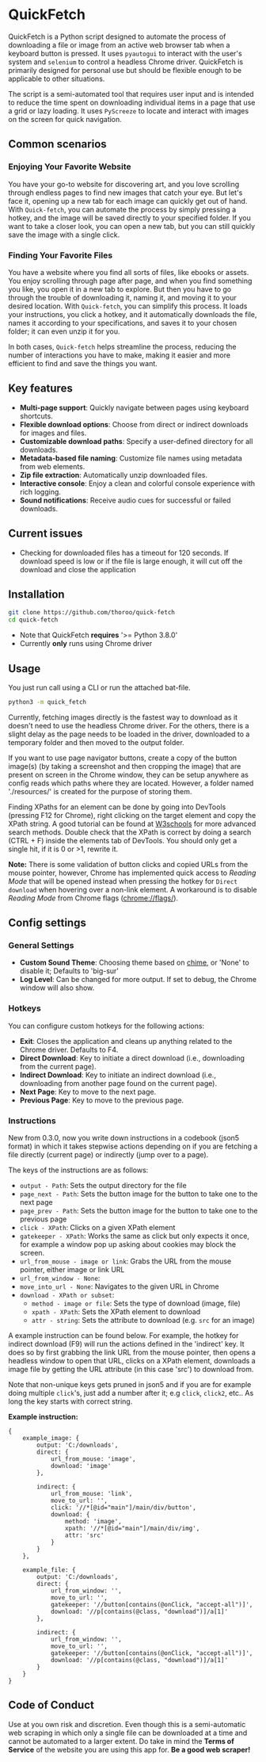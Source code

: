 # QuickFetch
QuickFetch is a Python script designed to automate the process of downloading a file or image from an active web browser tab when a keyboard button is pressed. It uses `pyautogui` to interact with the user's system and `selenium` to control a headless Chrome driver. QuickFetch is primarily designed for personal use but should be flexible enough to be applicable to other situations.

The script is a semi-automated tool that requires user input and is intended to reduce the time spent on downloading individual items in a page that use a grid or lazy loading. It uses `PyScreeze` to locate and interact with images on the screen for quick navigation.

## Common scenarios
### Enjoying Your Favorite Website
You have your go-to website for discovering art, and you love scrolling through endless pages to find new images that catch your eye. But let's face it, opening up a new tab for each image can quickly get out of hand. With `Quick-fetch`, you can automate the process by simply pressing a hotkey, and the image will be saved directly to your specified folder. If you want to take a closer look, you can open a new tab, but you can still quickly save the image with a single click.

### Finding Your Favorite Files
You have a website where you find all sorts of files, like ebooks or assets. You enjoy scrolling through page after page, and when you find something you like, you open it in a new tab to explore. But then you have to go through the trouble of downloading it, naming it, and moving it to your desired location. With `Quick-fetch`, you can simplify this process. It loads your instructions, you click a hotkey, and it automatically downloads the file, names it according to your specifications, and saves it to your chosen folder; it can even unzip it for you.

In both cases, `Quick-fetch` helps streamline the process, reducing the number of interactions you have to make, making it easier and more efficient to find and save the things you want.

## Key features

- **Multi-page support**: Quickly navigate between pages using keyboard shortcuts.
- **Flexible download options**: Choose from direct or indirect downloads for images and files.
- **Customizable download paths**: Specify a user-defined directory for all downloads.
- **Metadata-based file naming**: Customize file names using metadata from web elements.
- **Zip file extraction**: Automatically unzip downloaded files.
- **Interactive console**: Enjoy a clean and colorful console experience with rich logging.
- **Sound notifications**: Receive audio cues for successful or failed downloads.

## Current issues

- Checking for downloaded files has a timeout for 120 seconds. If download speed is low or if the file is large enough, it will cut off the download and close the application

## Installation

```bash
git clone https://github.com/thoroo/quick-fetch
cd quick-fetch
```

- Note that QuickFetch **requires** '>= Python 3.8.0'
- Currently **only** runs using Chrome driver

## Usage
You just run call using a CLI or run the attached bat-file.

```bash
python3 -m quick_fetch
```

Currently, fetching images directly is the fastest way to download as it doesn't need to use the headless Chrome driver. For the others, there is a slight delay as the page needs to be loaded in the driver, downloaded to a temporary folder and then moved to the output folder.

If you want to use page navigator buttons, create a copy of the button image(s) (by taking a screenshot and then cropping the image) that are present on screen in the Chrome window, they can be setup anywhere as config reads which paths where they are located. However, a folder named './resources/' is created for the purpose of storing them.

Finding XPaths for an element can be done by going into DevTools (pressing F12 for Chrome), right clicking on the target element and copy the XPath string. A good tutorial can be found at [W3schools](https://www.w3schools.com/xml/xpath_intro.asp) for more advanced search methods. Double check that the XPath is correct by doing a search (CTRL + F) inside the elements tab of DevTools. You should only get a single hit, if it is 0 or >1, rewrite it.

**Note:** There is some validation of button clicks and copied URLs from the mouse pointer, however, Chrome has implemented quick access to *Reading Mode* that will be opened instead when pressing the hotkey for `Direct download` when hovering over a non-link element. A workaround is to disable *Reading Mode* from Chrome flags (<chrome://flags/>).

## Config settings

### General Settings
- **Custom Sound Theme**: Choosing theme based on [chime](https://github.com/MaxHalford/chime), or 'None' to disable it; Defaults to 'big-sur'
- **Log Level**: Can be changed for more output. If set to debug, the Chrome window will also show.

### Hotkeys
You can configure custom hotkeys for the following actions:
- **Exit**: Closes the application and cleans up anything related to the Chrome driver. Defaults to F4.
- **Direct Download**: Key to initiate a direct download (i.e., downloading from the current page).
- **Indirect Download**: Key to initiate an indirect download (i.e., downloading from another page found on the current page).
- **Next Page**: Key to move to the next page.
- **Previous Page**: Key to move to the previous page.

### Instructions
New from 0.3.0, now you write down instructions in a codebook (json5 format) in which it takes stepwise actions depending on if you are fetching a file directly (current page) or indirectly (jump over to a page).

The keys of the instructions are as follows:
- `output - Path`: Sets the output directory for the file
- `page_next - Path`: Sets the button image for the button to take one to the next page
- `page_prev - Path`: Sets the button image for the button to take one to the previous page
- `click - XPath`: Clicks on a given XPath element
- `gatekeeper - XPath`: Works the same as click but only expects it once, for example a window pop up asking about cookies may block the screen.
- `url_from_mouse - image or link`: Grabs the URL from the mouse pointer, either image or link URL
- `url_from_window - None`: 
- `move_into_url - None`: Navigates to the given URL in Chrome
- `download - XPath or subset`:
    - `method - image or file`: Sets the type of download (image, file)
    - `xpath - XPath`: Sets the XPath element to download
    - `attr - string`: Sets the attribute to download (e.g. `src` for an image)

A example instruction can be found below. For example, the hotkey for indirect download (F9) will run the actions defined in the 'indirect' key. It does so by first grabbing the link URL from the mouse pointer, then opens a headless window to open that URL, clicks on a XPath element, downloads a image file by getting the URL attribute (in this case 'src') to download from.

Note that non-unique keys gets pruned in json5 and if you are for example doing multiple `click`'s, just add a number after it; e.g `click`, `click2`, etc.. As long the key starts with correct string.

**Example instruction:**
```json5
{
    example_image: {
        output: 'C:/downloads',
        direct: {
            url_from_mouse: 'image',
            download: 'image'
        },

        indirect: {
            url_from_mouse: 'link',
            move_to_url: '',
            click: '//*[@id="main"]/main/div/button',
            download: {
                method: 'image',
                xpath: '//*[@id="main"]/main/div/img',
                attr: 'src'
            }
        }
    },

    example_file: {
        output: 'C:/downloads',
        direct: {
            url_from_window: '',
            move_to_url: '',
            gatekeeper: '//button[contains(@onClick, "accept-all")]',
            download: '//p[contains(@class, "download")]/a[1]'
        },

        indirect: {
            url_from_window: '',
            move_to_url: '',
            gatekeeper: '//button[contains(@onClick, "accept-all")]',
            download: '//p[contains(@class, "download")]/a[1]'
        }
    }
}
```

## Code of Conduct
Use at you own risk and discretion. Even though this is a semi-automatic web scraping in which only a single file can be downloaded at a time and cannot be automated to a larger extent. Do take in mind the **Terms of Service** of the website you are using this app for. **Be a good web scraper!**